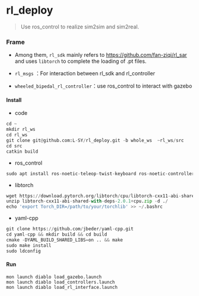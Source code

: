 # rl_deploy
> Use ros_control to realize sim2sim and sim2real.

### Frame

- Among them, `rl_sdk` mainly refers to https://github.com/fan-ziqi/rl_sar and uses `libtorch` to complete the loading of .pt files.

- `rl_msgs` ：For interaction between rl_sdk and rl_controller
-  `wheeled_bipedal_rl_controller`：use ros_control to interact with gazebo



#### Install

- code
```python
cd ~
mkdir rl_ws
cd rl_ws 
git clone git@github.com:L-SY/rl_deploy.git -b whole_ws  ~rl_ws/src
cd src
catkin build
```
- ros_control

```python
sudo apt install ros-noetic-teleop-twist-keyboard ros-noetic-controller-interface  ros-noetic-gazebo-ros-control ros-noetic-joint-state-controller ros-noetic-effort-controllers ros-noetic-joint-trajectory-controller
```

- libtorch

```python
wget https://download.pytorch.org/libtorch/cpu/libtorch-cxx11-abi-shared-with-deps-2.0.1%2Bcpu.zip
unzip libtorch-cxx11-abi-shared-with-deps-2.0.1+cpu.zip -d ./
echo 'export Torch_DIR=/path/to/your/torchlib' >> ~/.bashrc
```

- yaml-cpp

```python
git clone https://github.com/jbeder/yaml-cpp.git
cd yaml-cpp && mkdir build && cd build
cmake -DYAML_BUILD_SHARED_LIBS=on .. && make
sudo make install
sudo ldconfig
```



#### Run

```
mon launch diablo load_gazebo.launch
mon launch diablo load_controllers.launch
mon launch diablo load_rl_interface.launch
```